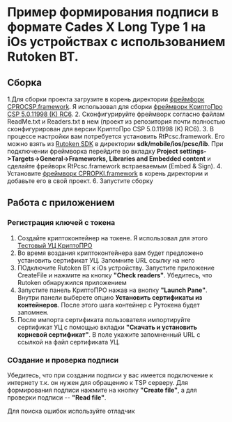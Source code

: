 # Пример формирования подписи в формате Cades X Long Type 1 на iOs устройствах с использованием Rutoken BT.

## Сборка
1.Для сборки проекта загрузите в корень директории [фреймфорк CPROCSP.framework](https://www.cryptopro.ru/products/csp/downloads). Я использовал для сборки [фреймворк КриптоПро CSP 5.0.11998 (K) RC6](https://www.cryptopro.ru/sites/default/files/private/csp/50/11998/ios-uni.tgz).
2. Сконфигурируйте фреймворк согласно файлам ReadMe.txt и Readers.txt в нем (проект из репозитория почти полностью сконфигурирован для версии КриптоПро CSP 5.0.11998 (K) RC6).
3. В процессе настройки вам потребуется установить RtPcsc.framework. Его можно взять из [Rutoken SDK](https://www.rutoken.ru/developers/sdk/) в директории **sdk/mobile/ios/pcsc/lib**. При подключении фреймворка перейдите во вкладку **Project settings->Targets->General->Frameworks, Libraries and Embedded content** и сделайте фрейворк RtPcsc.framework встраеваемым (Embed & Sign).
4. Установите [фреймворк CPROPKI.framework](https://www.cryptopro.ru/products/cades/downloads) в корень директории и добавьте его в свой проект.
6. Запустите сборку

## Работа с приложением
### Регистрация ключей с токена
1. Создайте криптоконтейнер на токене. Я использовал для этого [Тестовый УЦ КриптоПРО](https://www.cryptopro.ru/certsrv/)
2. Во время воздания криптоконтейнера вам будет предложено установить сертификат УЦ. Запомните URL ссылку на него
3. ПОдключите Rutoken BT к iOs устройству. Запустите приложение CreateFile и нажмите на кнопку **"Check readers"**. Убедитесь, что Rutoken обнаружился приложением
4. Запустите панель КриптоПРО нажав на внопку **"Launch Pane"**. Внутри панели выберете опцию **Установить сертификаты из контейнеров**. После этого шага контейнер с Рутокена будет запомнен.
5. После импорта сертификата пользователя импортируйте сертификат УЦ с помощью вкладки **"Скачать и установить корневой сертификат"**. В поле укажите запомненный URL с ссылкой на файл сертификата УЦ.

### СОздание и проверка подписи
Убедитесь, что при создании подписи у вас имеется подключение к интернету т.к. он нужен для обращению к TSP серверу. Для формирования подписи нажмите на кнопку **"Create file"**, а для проверки подписи -- **"Read file"**.

Для поиска ошибок используйте отладчик
